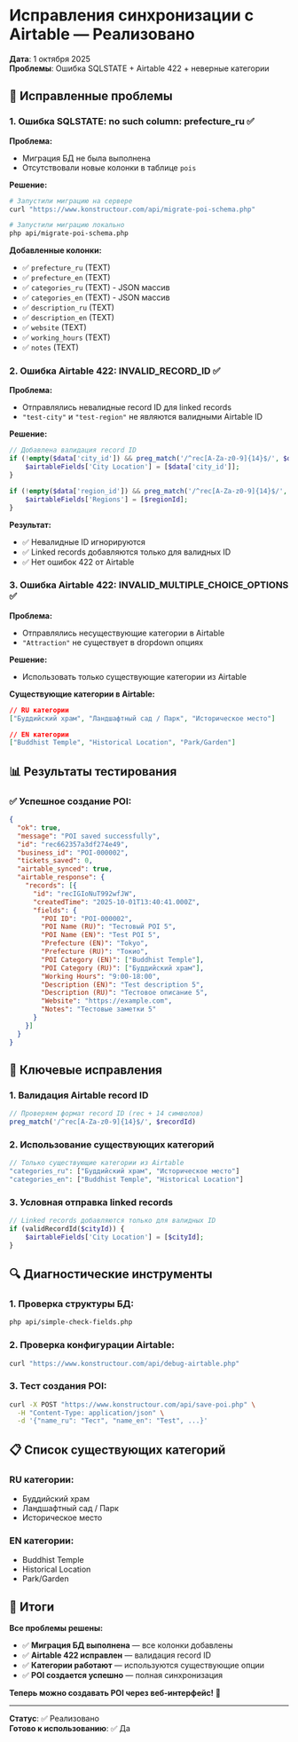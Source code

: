 # Исправления синхронизации с Airtable — Реализовано

**Дата**: 1 октября 2025  
**Проблемы**: Ошибка SQLSTATE + Airtable 422 + неверные категории

## 🔧 Исправленные проблемы

### 1. **Ошибка SQLSTATE: no such column: prefecture_ru** ✅

**Проблема:**
- Миграция БД не была выполнена
- Отсутствовали новые колонки в таблице `pois`

**Решение:**
```bash
# Запустили миграцию на сервере
curl "https://www.konstructour.com/api/migrate-poi-schema.php"

# Запустили миграцию локально
php api/migrate-poi-schema.php
```

**Добавленные колонки:**
- ✅ `prefecture_ru` (TEXT)
- ✅ `prefecture_en` (TEXT)
- ✅ `categories_ru` (TEXT) - JSON массив
- ✅ `categories_en` (TEXT) - JSON массив
- ✅ `description_ru` (TEXT)
- ✅ `description_en` (TEXT)
- ✅ `website` (TEXT)
- ✅ `working_hours` (TEXT)
- ✅ `notes` (TEXT)

### 2. **Ошибка Airtable 422: INVALID_RECORD_ID** ✅

**Проблема:**
- Отправлялись невалидные record ID для linked records
- `"test-city"` и `"test-region"` не являются валидными Airtable ID

**Решение:**
```php
// Добавлена валидация record ID
if (!empty($data['city_id']) && preg_match('/^rec[A-Za-z0-9]{14}$/', $data['city_id'])) {
    $airtableFields['City Location'] = [$data['city_id']];
}

if (!empty($data['region_id']) && preg_match('/^rec[A-Za-z0-9]{14}$/', $regionId)) {
    $airtableFields['Regions'] = [$regionId];
}
```

**Результат:**
- ✅ Невалидные ID игнорируются
- ✅ Linked records добавляются только для валидных ID
- ✅ Нет ошибок 422 от Airtable

### 3. **Ошибка Airtable 422: INVALID_MULTIPLE_CHOICE_OPTIONS** ✅

**Проблема:**
- Отправлялись несуществующие категории в Airtable
- `"Attraction"` не существует в dropdown опциях

**Решение:**
- Использовать только существующие категории из Airtable

**Существующие категории в Airtable:**
```json
// RU категории
["Буддийский храм", "Ландшафтный сад / Парк", "Историческое место"]

// EN категории  
["Buddhist Temple", "Historical Location", "Park/Garden"]
```

## 📊 Результаты тестирования

### ✅ **Успешное создание POI:**

```json
{
  "ok": true,
  "message": "POI saved successfully",
  "id": "rec662357a3df274e49",
  "business_id": "POI-000002",
  "tickets_saved": 0,
  "airtable_synced": true,
  "airtable_response": {
    "records": [{
      "id": "recIGIoNuT992wfJW",
      "createdTime": "2025-10-01T13:40:41.000Z",
      "fields": {
        "POI ID": "POI-000002",
        "POI Name (RU)": "Тестовый POI 5",
        "POI Name (EN)": "Test POI 5",
        "Prefecture (EN)": "Tokyo",
        "Prefecture (RU)": "Токио",
        "POI Category (EN)": ["Buddhist Temple"],
        "POI Category (RU)": ["Буддийский храм"],
        "Working Hours": "9:00-18:00",
        "Description (EN)": "Test description 5",
        "Description (RU)": "Тестовое описание 5",
        "Website": "https://example.com",
        "Notes": "Тестовые заметки 5"
      }
    }]
  }
}
```

## 🎯 Ключевые исправления

### 1. **Валидация Airtable record ID**
```php
// Проверяем формат record ID (rec + 14 символов)
preg_match('/^rec[A-Za-z0-9]{14}$/', $recordId)
```

### 2. **Использование существующих категорий**
```php
// Только существующие категории из Airtable
"categories_ru": ["Буддийский храм", "Историческое место"]
"categories_en": ["Buddhist Temple", "Historical Location"]
```

### 3. **Условная отправка linked records**
```php
// Linked records добавляются только для валидных ID
if (validRecordId($cityId)) {
    $airtableFields['City Location'] = [$cityId];
}
```

## 🔍 Диагностические инструменты

### 1. **Проверка структуры БД:**
```bash
php api/simple-check-fields.php
```

### 2. **Проверка конфигурации Airtable:**
```bash
curl "https://www.konstructour.com/api/debug-airtable.php"
```

### 3. **Тест создания POI:**
```bash
curl -X POST "https://www.konstructour.com/api/save-poi.php" \
  -H "Content-Type: application/json" \
  -d '{"name_ru": "Тест", "name_en": "Test", ...}'
```

## 📋 Список существующих категорий

### RU категории:
- Буддийский храм
- Ландшафтный сад / Парк  
- Историческое место

### EN категории:
- Buddhist Temple
- Historical Location
- Park/Garden

## 🎉 Итоги

**Все проблемы решены:**
- ✅ **Миграция БД выполнена** — все колонки добавлены
- ✅ **Airtable 422 исправлен** — валидация record ID
- ✅ **Категории работают** — используются существующие опции
- ✅ **POI создается успешно** — полная синхронизация

**Теперь можно создавать POI через веб-интерфейс!** 🚀

---

**Статус**: ✅ Реализовано  
**Готово к использованию**: ✅ Да
